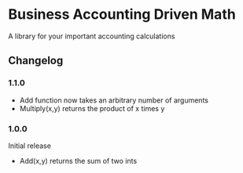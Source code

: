 # Business Accounting Driven Math
A library for your important accounting calculations

## Changelog
### 1.1.0
* Add function now takes an arbitrary number of arguments
* Multiply(x,y) returns the product of x times y
### 1.0.0
Initial release
* Add(x,y) returns the sum of two ints